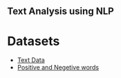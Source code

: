 ## Text Analysis using NLP

# Datasets
* [Text Data]([https://react.dev/](https://www.kaggle.com/datasets/thedrcat/daigt-v2-train-dataset)https://www.kaggle.com/datasets/thedrcat/daigt-v2-train-dataset)
* [Positive and Negetive words](https://www.kaggle.com/datasets/mukulkirti/positive-and-negative-word-listrar)
 
  
